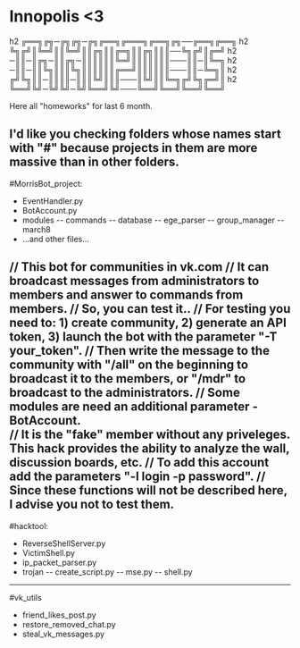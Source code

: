 # Innopolis <3
h2 ╔══╗╔╗─╔╗╔╗─╔╗╔══╗╔═══╗╔══╗╔╗──╔══╗╔══╗
h2 ╚╗╔╝║╚═╝║║╚═╝║║╔╗║║╔═╗║║╔╗║║║──╚╗╔╝║╔═╝
h2 ─║║─║╔╗─║║╔╗─║║║║║║╚═╝║║║║║║║───║║─║╚═╗
h2 ─║║─║║╚╗║║║╚╗║║║║║║╔══╝║║║║║║───║║─╚═╗║
h2 ╔╝╚╗║║─║║║║─║║║╚╝║║║───║╚╝║║╚═╗╔╝╚╗╔═╝║
h2 ╚══╝╚╝─╚╝╚╝─╚╝╚══╝╚╝───╚══╝╚══╝╚══╝╚══╝

Here all "homeworks" for last 6 month.

I'd like you checking folders whose names start with "#" 
because projects in them are more massive than in other folders.
---
#MorrisBot_project:
- EventHandler.py
- BotAccount.py
- modules
-- commands
-- database
-- ege_parser
-- group_manager
-- march8
- ...and other files...

// This bot for communities in vk.com
// It can broadcast messages from administrators to members and answer to commands from members.
// So, you can test it..
// For testing you need to: 1) create community, 2) generate an API token, 3) launch the bot with the parameter "-T your_token".
// Then write the message to the community with "/all" on the beginning to broadcast it to the members, or "/mdr" to broadcast to the administrators.
// Some modules are need an additional parameter - BotAccount.  
// It is the "fake" member without any priveleges. This hack provides the ability to analyze the wall, discussion boards, etc.
// To add this account add the parameters "-l login -p password".
// Since these functions will not be described here, I advise you not to test them.
---
#hacktool:
- ReverseShellServer.py
- VictimShell.py
- ip_packet_parser.py
- trojan
-- create_script.py
-- mse.py
-- shell.py
---
#vk_utils
- friend_likes_post.py
- restore_removed_chat.py
- steal_vk_messages.py

